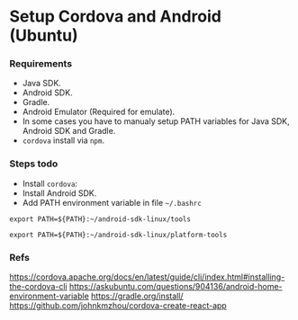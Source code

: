 Setup Cordova and Android (Ubuntu)
===

### Requirements
- Java SDK.
- Android SDK.
- Gradle.
- Android Emulator (Required for emulate).
- In some cases you have to manualy setup PATH variables for Java SDK, Android SDK and Gradle.
- `cordova` install via `npm`.

### Steps todo
- Install `cordova`:
- Install Android SDK.
- Add PATH environment variable in file `~/.bashrc`

```shell
export PATH=${PATH}:~/android-sdk-linux/tools

export PATH=${PATH}:~/android-sdk-linux/platform-tools
```

### Refs
https://cordova.apache.org/docs/en/latest/guide/cli/index.html#installing-the-cordova-cli
https://askubuntu.com/questions/904136/android-home-environment-variable
https://gradle.org/install/
https://github.com/johnkmzhou/cordova-create-react-app
